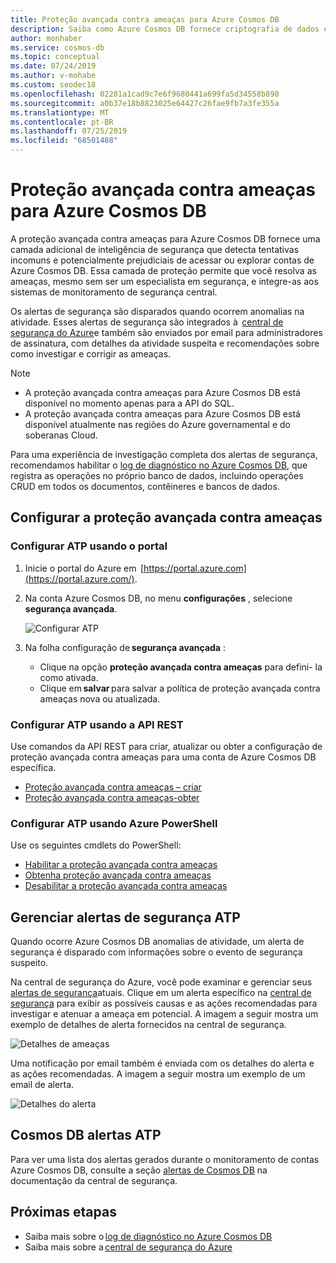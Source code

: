 ```yaml
---
title: Proteção avançada contra ameaças para Azure Cosmos DB
description: Saiba como Azure Cosmos DB fornece criptografia de dados em repouso e como ele é implementado.
author: monhaber
ms.service: cosmos-db
ms.topic: conceptual
ms.date: 07/24/2019
ms.author: v-mohabe
ms.custom: seodec18
ms.openlocfilehash: 02281a1cad9c7e6f9680441a699fa5d34558b890
ms.sourcegitcommit: a0b37e18b8823025e64427c26fae9fb7a3fe355a
ms.translationtype: MT
ms.contentlocale: pt-BR
ms.lasthandoff: 07/25/2019
ms.locfileid: "68501488"
---
```

# <a name="advanced-threat-protection-for-azure-cosmos-db"></a>Proteção avançada contra ameaças para Azure Cosmos DB

A proteção avançada contra ameaças para Azure Cosmos DB fornece uma camada adicional de inteligência de segurança que detecta tentativas incomuns e potencialmente prejudiciais de acessar ou explorar contas de Azure Cosmos DB. Essa camada de proteção permite que você resolva as ameaças, mesmo sem ser um especialista em segurança, e integre-as aos sistemas de monitoramento de segurança central.

Os alertas de segurança são disparados quando ocorrem anomalias na atividade. Esses alertas de segurança são integrados à  [central de segurança do Azure](https://azure.microsoft.com/services/security-center/)e também são enviados por email para administradores de assinatura, com detalhes da atividade suspeita e recomendações sobre como investigar e corrigir as ameaças.

> [!NOTE]
>
> * A proteção avançada contra ameaças para Azure Cosmos DB está disponível no momento apenas para a API do SQL.
> * A proteção avançada contra ameaças para Azure Cosmos DB está disponível atualmente nas regiões do Azure governamental e do soberanas Cloud.

Para uma experiência de investigação completa dos alertas de segurança, recomendamos habilitar o [log de diagnóstico no Azure Cosmos DB](https://docs.microsoft.com/azure/cosmos-db/logging), que registra as operações no próprio banco de dados, incluindo operações CRUD em todos os documentos, contêineres e bancos de dados.

## <a name="set-up-advanced-threat-protection"></a>Configurar a proteção avançada contra ameaças

### <a name="set-up-atp-using-the-portal"></a>Configurar ATP usando o portal

1. Inicie o portal do Azure em  [https://portal.azure.com](https://portal.azure.com/).

2. Na conta Azure Cosmos DB, no menu **configurações** , selecione **segurança avançada**.

    ![Configurar ATP](./media/cosmos-db-advanced-threat-protection/cosmos-db-atp.png)

3. Na folha configuração de **segurança avançada** :

    * Clique na opção **proteção avançada contra ameaças** para defini- la como ativada.
    * Clique em **salvar** para salvar a política de proteção avançada contra ameaças nova ou atualizada.   

### <a name="set-up-atp-using-rest-api"></a>Configurar ATP usando a API REST

Use comandos da API REST para criar, atualizar ou obter a configuração de proteção avançada contra ameaças para uma conta de Azure Cosmos DB específica.

* [Proteção avançada contra ameaças – criar](https://go.microsoft.com/fwlink/?linkid=2099745)
* [Proteção avançada contra ameaças-obter](https://go.microsoft.com/fwlink/?linkid=2099643)

### <a name="set-up-atp-using-azure-powershell"></a>Configurar ATP usando Azure PowerShell

Use os seguintes cmdlets do PowerShell:

* [Habilitar a proteção avançada contra ameaças](https://go.microsoft.com/fwlink/?linkid=2099607&clcid=0x409)
* [Obtenha proteção avançada contra ameaças](https://go.microsoft.com/fwlink/?linkid=2099608&clcid=0x409)
* [Desabilitar a proteção avançada contra ameaças](https://go.microsoft.com/fwlink/?linkid=2099709&clcid=0x409)

## <a name="manage-atp-security-alerts"></a>Gerenciar alertas de segurança ATP

Quando ocorre Azure Cosmos DB anomalias de atividade, um alerta de segurança é disparado com informações sobre o evento de segurança suspeito. 

 Na central de segurança do Azure, você pode examinar e gerenciar seus [alertas de segurança](../security-center/security-center-alerts-overview.md)atuais.  Clique em um alerta específico na [central de segurança](https://ms.portal.azure.com/#blade/Microsoft_Azure_Security/SecurityMenuBlade/0) para exibir as possíveis causas e as ações recomendadas para investigar e atenuar a ameaça em potencial. A imagem a seguir mostra um exemplo de detalhes de alerta fornecidos na central de segurança.

 ![Detalhes de ameaças](./media/cosmos-db-advanced-threat-protection/cosmos-db-alert-details.png)

Uma notificação por email também é enviada com os detalhes do alerta e as ações recomendadas. A imagem a seguir mostra um exemplo de um email de alerta.

 ![Detalhes do alerta](./media/cosmos-db-advanced-threat-protection/cosmos-db-alert.png)

## <a name="cosmos-db-atp-alerts"></a>Cosmos DB alertas ATP

 Para ver uma lista dos alertas gerados durante o monitoramento de contas Azure Cosmos DB, consulte a seção [alertas de Cosmos DB](../security-center/security-center-alerts-data-services.md#cosmos-db) na documentação da central de segurança.

## <a name="next-steps"></a>Próximas etapas

* Saiba mais sobre o [log de diagnóstico no Azure Cosmos DB](https://docs.microsoft.com/azure/cosmos-db/logging#turn-on-logging-in-the-azure-portal)
* Saiba mais sobre a [central de segurança do Azure](https://docs.microsoft.com/azure/security-center/security-center-intro)